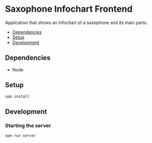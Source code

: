 # Saxophone Infochart Frontend

Application that shows an infochart of a saxophone and its main parts.

- [Dependencies](#dependencies)
- [Setup](#setup)
- [Development](#development)

## Dependencies

- Node

## Setup

```sh
npm install
```

## Development

### Starting the server

`npm run server`
